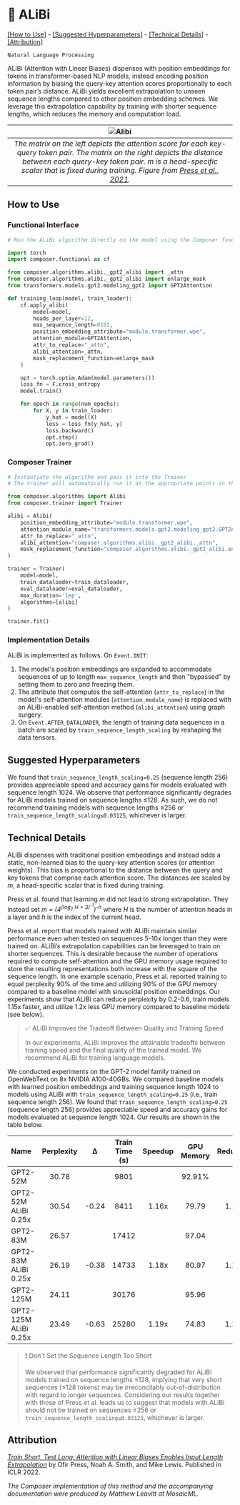 # 🥸 ALiBi

[\[How to Use\]](#how-to-use) - [\[Suggested Hyperparameters\]](#suggested-hyperparameters) - [\[Technical Details\]](#technical-details) - [\[Attribution\]](#attribution)

 `Natural Language Processing`

ALiBi (Attention with Linear Biases) dispenses with position embeddings for tokens in transformer-based NLP models, instead encoding position information by biasing the query-key attention scores proportionally to each token pair’s distance. ALiBi yields excellent extrapolation to unseen sequence lengths compared to other position embedding schemes. We leverage this extrapolation capability by training with shorter sequence lengths, which reduces the memory and computation load.

| ![Alibi](https://storage.googleapis.com/docs.mosaicml.com/images/methods/alibi.png) |
|:--:
|*The matrix on the left depicts the attention score for each key-query token pair. The matrix on the right depicts the distance between each query-key token pair. m is a head-specific scalar that is fixed during training. Figure from [Press et al., 2021](https://openreview.net/forum?id=R8sQPpGCv0).*|

## How to Use

### Functional Interface

<!--pytest-codeblocks:importorskip(transformers)-->
```python
# Run the ALiBi algorithm directly on the model using the Composer functional API

import torch
import composer.functional as cf

from composer.algorithms.alibi._gpt2_alibi import _attn
from composer.algorithms.alibi._gpt2_alibi import enlarge_mask
from transformers.models.gpt2.modeling_gpt2 import GPT2Attention

def training_loop(model, train_loader):
    cf.apply_alibi(
        model=model,
        heads_per_layer=12,
        max_sequence_length=8192,
        position_embedding_attribute="module.transformer.wpe",
        attention_module=GPT2Attention,
        attr_to_replace="_attn",
        alibi_attention=_attn,
        mask_replacement_function=enlarge_mask
    )

    opt = torch.optim.Adam(model.parameters())
    loss_fn = F.cross_entropy
    model.train()

    for epoch in range(num_epochs):
        for X, y in train_loader:
            y_hat = model(X)
            loss = loss_fn(y_hat, y)
            loss.backward()
            opt.step()
            opt.zero_grad()
```

### Composer Trainer

<!--pytest.mark.gpu-->
<!--pytest.mark.timeout(15)-->
<!--
```python
from tests.fixtures.synthetic_hf_state import make_dataset_configs, synthetic_hf_state_maker

synthetic_config = make_dataset_configs(model_family=['gpt2'])[0]
_, model, train_dataloader = synthetic_hf_state_maker(synthetic_config)
_, _, eval_dataloader = synthetic_hf_state_maker(synthetic_config)
```
-->
<!--pytest-codeblocks:cont-->
```python
# Instantiate the algorithm and pass it into the Trainer
# The trainer will automatically run it at the appropriate points in the training loop

from composer.algorithms import Alibi
from composer.trainer import Trainer

alibi = Alibi(
    position_embedding_attribute="module.transformer.wpe",
    attention_module_name="transformers.models.gpt2.modeling_gpt2.GPT2Attention",
    attr_to_replace="_attn",
    alibi_attention="composer.algorithms.alibi._gpt2_alibi._attn",
    mask_replacement_function="composer.algorithms.alibi._gpt2_alibi.enlarge_mask"
)

trainer = Trainer(
    model=model,
    train_dataloader=train_dataloader,
    eval_dataloader=eval_dataloader,
    max_duration='1ep',
    algorithms=[alibi]
)

trainer.fit()
```

### Implementation Details

ALiBi is implemented as follows. On `Event.INIT`:
1. The model's position embeddings are expanded to accommodate sequences of up to length `max_sequence_length` and then "bypassed" by setting them to zero and freezing them.
2. The attribute that computes the self-attention (`attr_to_replace`) in the model's self-attention modules (`attention_module_name`) is replaced with an ALiBi-enabled self-attention method (`alibi_attention`) using graph surgery.
3. On `Event.AFTER_DATALOADER`, the length of training data sequences in a batch are scaled by `train_sequence_length_scaling` by reshaping the data tensors.


## Suggested Hyperparameters

We found that `train_sequence_length_scaling=0.25` (sequence length 256) provides appreciable speed and accuracy gains for models evaluated with sequence length 1024.
We observe that performance significantly degrades for ALiBi models trained on sequence lengths ≤128.
As such, we do not recommend training models with sequence lengths ≤256 or `train_sequence_length_scaling≤0.03125`, whichever is larger.

## Technical Details

ALiBi dispenses with traditional position embeddings and instead adds a static, non-learned bias to the query-key attention scores (or attention weights). This bias is proportional to the distance between the query and key tokens that comprise each attention score. The distances are scaled by *m*, a head-specific scalar that is fixed during training.

Press et al. found that learning *m* did not lead to strong extrapolation. They instead set *m = (4<sup>(log<sub>2</sub> H + 3)<sup>-1</sup></sup>)<sup>-h</sup>* where *H* is the number of attention heads in a layer and *h* is the index of the current head.

Press et al. report that models trained with ALiBi maintain similar performance even when tested on sequences 5-10x longer than they were trained on. ALiBi’s extrapolation capabilities can be leveraged to train on shorter sequences. This is desirable because the number of operations required to compute self-attention and the GPU memory usage required to store the resulting representations both increase with the square of the sequence length. In one example scenario, Press et al. reported training to equal perplexity 90% of the time and utilizing 90% of the GPU memory compared to a baseline model with sinusoidal position embeddings. Our experiments show that ALiBi can reduce perplexity by 0.2-0.6, train models 1.15x faster, and utilize 1.2x less GPU memory compared to baseline models (see below).

> ✅ ALiBi Improves the Tradeoff Between Quality and Training Speed
>
> In our experiments, ALiBi improves the attainable tradeoffs between training speed and the final quality of the trained model.
> We recommend ALiBi for training language models.

We conducted experiments on the GPT-2 model family trained on OpenWebText on 8x NVIDIA A100-40GBs. We compared baseline models with learned position embeddings and training sequence length 1024 to models using ALiBi with `train_sequence_length_scaling=0.25` (i.e., train sequence length 256). We found that `train_sequence_length_scaling=0.25` (sequence length 256) provides appreciable speed and accuracy gains for models evaluated at sequence length 1024. Our results are shown in the table below.

|Name|Perplexity|	&Delta;|Train Time (s)|Speedup|GPU Memory|Reduction|
|:-|:-:|:-:|:-:|:-:|:-:|:-:|
|GPT2-52M|30.78||9801||92.91%||
|GPT2-52M ALiBi 0.25x|30.54|-0.24|8411|1.16x|79.79|1.16x|
|GPT2-83M|26.57||17412||97.04||
|GPT2-83M ALiBi 0.25x|26.19|-0.38|14733|1.18x|80.97|1.20x|
|GPT2-125M|24.11||30176||95.96||
|GPT2-125M ALiBi 0.25x|23.49|-0.63|25280|1.19x|74.83|1.28x|

> ❗ Don't Set the Sequence Length Too Short
>
>We observed that performance significantly degraded for ALiBi models trained on sequence lengths ≤128, implying that very short sequences (≤128 tokens) may be irreconcilably out-of-distribution with regard to longer sequences. Considering our results together with those of Press et al. leads us to suggest that models with ALiBi should not be trained on sequences ≤256 or `train_sequence_length_scaling≤0.03125`, whichever is larger.

## Attribution

[*Train Short, Test Long: Attention with Linear Biases Enables Input Length Extrapolation*](https://openreview.net/forum?id=R8sQPpGCv0) by Ofir Press, Noah A. Smith, and Mike Lewis. Published in ICLR 2022.

*The Composer implementation of this method and the accompanying documentation were produced by Matthew Leavitt at MosaicML.*
